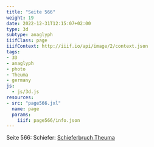 ```yaml
---
title: "Seite 566"
weight: 19
date: 2022-12-31T12:15:07+02:00
type: 3d
subtype: anaglyph
iiifClass: page
iiifContext: http://iiif.io/api/image/2/context.json
tags:
- 3D
- anaglyph
- photo
- Theuma
- germany
js:
  - js/3d.js
resources:
- src: "page566.jxl"
  name: page
  params:
    iiif: page566/info.json
---
```

Seite 566: Schiefer: [Schieferbruch Theuma](https://de.wikipedia.org/wiki/Fruchtschiefer)

